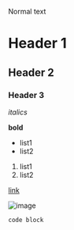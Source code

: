 Normal text

# Header 1

## Header 2

### Header 3

_italics_

**bold**

- list1
- list2

1. list1
2. list2

[link](www.link.com)

![image](www.image.com/image.png)

`code block`
